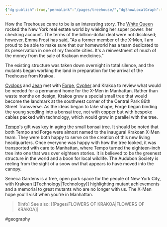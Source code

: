 ```yaml
---
{"dg-publish":true,"permalink":"/pages/treehouse/","dgShowLocalGraph":true}
---
```



How the Treehouse came to be is an interesting story. The [White Queen](https://x-men.fandom.com/wiki/Emma_Frost) rocked the New York real estate world by wielding her super power: her checking account. The terms of the billion-dollar deal were not disclosed; however, Emma Frost has said, "As a former member of the X-Men, I am proud to be able to make sure that our homeworld has a team dedicated to its preservation in one of my favorite cities. It's a reinvestment of much of the money from the sale of Krakoan medicines."

The existing structure was taken down overnight in total silence, and the mutants began working the land in preparation for the arrival of the Treehouse from Krakoa. 

[Cyclops](https://x-men.fandom.com/wiki/Cyclops) and [Jean](https://x-men.fandom.com/wiki/Jean_Grey) met with [Forge](https://x-men.fandom.com/wiki/Forge), [Cypher](https://x-men.fandom.com/wiki/Cypher) and Krakoa to review what would be needed for a permanent home for the X-Men in Manhattan. Rather than waste months on design, Krakoa grew a special small tree that would become the landmark at the southwest corner of the Central Park 86th Street Transverse. As the ideas began to take shape, Forge began binding the young seedling into a bonsai tree, not with copper but with bespoke cables packed with technology, which would grow in parallel with the tree. 

[Tempo](https://x-men.fandom.com/wiki/Tempo)'s gift was key in aging the small bonsai tree. It should be noted that both Tempo and Forge were almost named to the inaugural Krakoan X-Men team. They were both happy to serve on the creation of this new living headquarters. Once everyone was happy with how the tree looked, it was transported with care to Manhattan, where Tempo turned the eighteen-inch tree into one that was over eighteen stories. It is believed to be the greenest structure in the world and a boon for local wildlife. The Audubon Society is reeling from the sight of a snow owl that appears to have moved into the canopy. 

Seneca Gardens is a free, open park space for the people of New York City, with Krakoan [[Technology\|Technology]] highlighting mutant achievements and a memorial to great mutants who are no longer with us. The X-Men hope you'll visit when you're in Manhattan. 

>[!info] See also:
>[[Pages/FLOWERS OF KRAKOA\|FLOWERS OF KRAKOA]]

#geography
